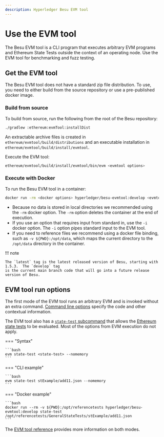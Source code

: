 ```yaml
---
description: Hyperledger Besu EVM tool
---
```


# Use the EVM tool

The Besu EVM tool is a CLI program that executes arbitrary EVM programs and Ethereum State Tests
outside the context of an operating node. Use the EVM tool for benchmarking and fuzz testing.

## Get the EVM tool

The Besu EVM tool does not have a standard zip file distribution. To use, you need to either
build from the source repository or use a pre-published docker image.

### Build from source

To build from source, run the following from the root of the Besu repository:

```bash
./gradlew :ethereum:evmTool:installDist
```

An extractable archive files is created in `ethereum/evmtool/build/distributions` and an
executable installation in `ethereum/evmtool/build/install/evmtool`.

Execute the EVM tool:

```bash
ethereum/evmtool/build/install/evmtool/bin/evm <evmtool options>
```

### Execute with Docker

To run the Besu EVM tool in a container:

```bash
docker run -rm <docker options> hyperledger/besu-evmtool:develop <evmtool options>
```

- Because no data is stored in local directories we recommended using the `-rm` docker option.
  The `-rm` option deletes the container at the end of execution.
- If you use an option that requires input from standard in, use the `-i` docker option. The `-i` option
  pipes standard input to the EVM tool.
- If you need to reference files we recommend using a docker file binding, such as
  `-v ${PWD}:/opt/data`, which maps the current directory to the `/opt/data` directory in the
  container.

!!! note

    The `latest` tag is the latest released version of Besu, starting with 1.5.3.  The `develop` tag
    is the current main branch code that will go into a future release version of Besu.

## EVM tool run options

The first mode of the EVM tool runs an arbitrary EVM and is invoked without an extra command.  [Command
line options](../../reference/evm-tool.md) specify the code and other contextual information.

The EVM tool also has a [`state-test` subcommand](../../reference/evm-tool.md#state-test-options)
that allows the [Ethereum state tests](https://github.com/ethereum/tests/tree/develop/GeneralStateTests) to be evaluated.
Most of the options from EVM execution do not apply.

=== "Syntax"

    ```bash
    evm state-test <state-test> --nomemory
    ```

=== "CLI example"

    ```bash
    evm state-test stExample/add11.json --nomemory
    ```
=== "Docker example"

    ```bash
    docker run --rm -v ${PWD}:/opt/referencetests hyperledger/besu-evmtool:develop state-test /opt/referencetests/GeneralStateTests/stExample/add11.json
    ```

The [EVM tool reference](../../reference/evm-tool.md) provides more information on both modes.
